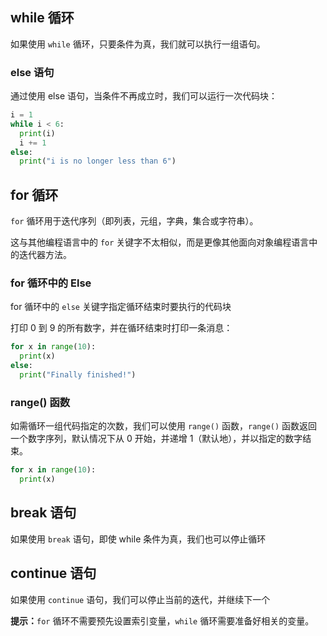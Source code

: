 ## while 循环

如果使用 `while` 循环，只要条件为真，我们就可以执行一组语句。

### else 语句

通过使用 else 语句，当条件不再成立时，我们可以运行一次代码块：

```python
i = 1
while i < 6:
  print(i)
  i += 1
else:
  print("i is no longer less than 6")
```

## for 循环

`for` 循环用于迭代序列（即列表，元组，字典，集合或字符串）。

这与其他编程语言中的 `for` 关键字不太相似，而是更像其他面向对象编程语言中的迭代器方法。

### for 循环中的 Else

for 循环中的 `else` 关键字指定循环结束时要执行的代码块

打印 0 到 9 的所有数字，并在循环结束时打印一条消息：

```python
for x in range(10):
  print(x)
else:
  print("Finally finished!")
```

### range() 函数

如需循环一组代码指定的次数，我们可以使用 `range()` 函数，`range()` 函数返回一个数字序列，默认情况下从 0 开始，并递增 1（默认地），并以指定的数字结束。

```python
for x in range(10):
  print(x)
```

## break 语句

如果使用 `break` 语句，即使 while 条件为真，我们也可以停止循环

## continue 语句

如果使用 `continue` 语句，我们可以停止当前的迭代，并继续下一个

**提示：**`for` 循环不需要预先设置索引变量，`while` 循环需要准备好相关的变量。


